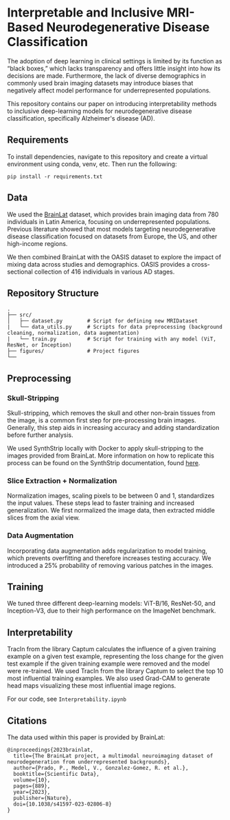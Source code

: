 # Interpretable and Inclusive MRI-Based Neurodegenerative Disease Classification
The adoption of deep learning in clinical settings is limited by its function as “black boxes,” which lacks transparency and offers little insight into
how its decisions are made. Furthermore, the lack of diverse demographics in commonly used brain imaging datasets may introduce biases that negatively
affect model performance for underrepresented populations.

This repository contains our paper on introducing interpretability methods to inclusive deep-learning models for neurodegenerative disease classification,
specifically Alzheimer's disease (AD).

## Requirements

To install dependencies, navigate to this repository and create a virtual environment using conda, venv, etc. Then run the following:

```
pip install -r requirements.txt
```

## Data
We used the [BrainLat](https://www.nature.com/articles/s41597-023-02806-8) dataset, which provides brain imaging data from 780 individuals in Latin America, focusing on underrepresented populations. Previous literature
showed that most models targeting neurodegenerative disease classification focused on datasets from Europe, the US, and other high-income regions.

We then combined BrainLat with the OASIS dataset to explore the impact of mixing data across studies and demographics. OASIS provides a cross-sectional collection
of 416 individuals in various AD stages.

## Repository Structure
```
.
├── src/
│   ├── dataset.py        # Script for defining new MRIDataset
|   └── data_utils.py     # Scripts for data preprocessing (background cleaning, normalization, data augmentation)
|   └── train.py          # Script for training with any model (ViT, ResNet, or Inception)
├── figures/              # Project figures
└── 
```

## Preprocessing

### Skull-Stripping
Skull-stripping, which removes the skull and other non-brain tissues from the image, is a common first step for pre-processing brain images. Generally, this step
aids in increasing accuracy and adding standardization before further analysis.

We used SynthStrip locally with Docker to apply skull-stripping to the images provided from BrainLat.
More information on how to replicate this process can be found on the SynthStrip documentation, found [here](https://surfer.nmr.mgh.harvard.edu/docs/synthstrip/).

### Slice Extraction + Normalization
Normalization images, scaling pixels to be between 0 and 1, standardizes the input values. These steps lead to faster training and increased generalization.
We first normalized the image data, then extracted middle slices from the axial view.

### Data Augmentation
Incorporating data augmentation adds regularization to model training, which prevents overfitting and therefore increases testing accuracy. We introduced a 25% probability of removing various patches in the images.

## Training
We tuned three different deep-learning models: ViT-B/16, ResNet-50, and Inception-V3, due to their high performance on the ImageNet benchmark.

## Interpretability
TracIn from the library Captum calculates the influence of a given training example on a given test example, representing the loss change for the given test example if the given training example were removed and the model were re-trained. We used TracIn from the library Captum to select the top 10 most influential training examples. We also used Grad-CAM to generate head maps visualizing these most influential image regions. 

For our code, see ``Interpretability.ipynb``

## Citations
The data used within this paper is provided by BrainLat:
```
@inproceedings{2023brainlat,
  title={The BrainLat project, a multimodal neuroimaging dataset of neurodegeneration from underrepresented backgrounds},
  author={Prado, P., Medel, V., Gonzalez-Gomez, R. et al.},
  booktitle={Scientific Data},
  volume={10},
  pages={889},
  year={2023},
  publisher={Nature},
  doi={10.1038/s41597-023-02806-8}
}
```
